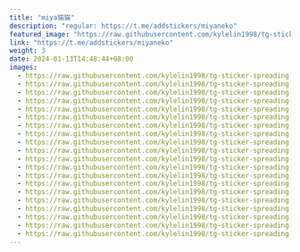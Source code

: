 ```yaml
---
title: "miya猫猫"
description: "regular: https://t.me/addstickers/miyaneko"
featured_image: "https://raw.githubusercontent.com/kylelin1998/tg-sticker-spreading-worldwide-images/main/img/b7895e9c-a6e4-4153-bfa2-e2d51b1bbeb1.jpg"
link: "https://t.me/addstickers/miyaneko"
weight: 3
date: 2024-01-13T14:48:44+08:00
images:
  - https://raw.githubusercontent.com/kylelin1998/tg-sticker-spreading-worldwide-images/main/img/b7895e9c-a6e4-4153-bfa2-e2d51b1bbeb1.jpg
  - https://raw.githubusercontent.com/kylelin1998/tg-sticker-spreading-worldwide-images/main/img/93aff905-b739-451d-a377-e06c4f3113a8.jpg
  - https://raw.githubusercontent.com/kylelin1998/tg-sticker-spreading-worldwide-images/main/img/b439652a-d6d0-4755-8356-de5febcbc1cb.jpg
  - https://raw.githubusercontent.com/kylelin1998/tg-sticker-spreading-worldwide-images/main/img/0fd4eec6-6ead-4de5-9855-10382afc9557.jpg
  - https://raw.githubusercontent.com/kylelin1998/tg-sticker-spreading-worldwide-images/main/img/adcd40c2-331d-4e97-93ad-2f898b4259b2.jpg
  - https://raw.githubusercontent.com/kylelin1998/tg-sticker-spreading-worldwide-images/main/img/52d6faef-2112-47ff-b662-f846c0864ab5.jpg
  - https://raw.githubusercontent.com/kylelin1998/tg-sticker-spreading-worldwide-images/main/img/2e37e1aa-3b96-485f-972b-8c9f27b4a23c.jpg
  - https://raw.githubusercontent.com/kylelin1998/tg-sticker-spreading-worldwide-images/main/img/515ab9f8-69c9-4d30-afaf-59c50839466c.jpg
  - https://raw.githubusercontent.com/kylelin1998/tg-sticker-spreading-worldwide-images/main/img/f77c3fb0-7b98-48ab-9f47-cebde0b6b284.jpg
  - https://raw.githubusercontent.com/kylelin1998/tg-sticker-spreading-worldwide-images/main/img/42f2081d-1c8d-49a9-ac68-cbc3c10e88f7.jpg
  - https://raw.githubusercontent.com/kylelin1998/tg-sticker-spreading-worldwide-images/main/img/c0632a19-ed33-4fc7-81be-8a6f5f9b3b98.jpg
  - https://raw.githubusercontent.com/kylelin1998/tg-sticker-spreading-worldwide-images/main/img/a1de2b17-d0fa-4d60-bc83-9a33a4b78422.jpg
  - https://raw.githubusercontent.com/kylelin1998/tg-sticker-spreading-worldwide-images/main/img/fa646146-5d69-416e-a202-d795a320b71a.jpg
  - https://raw.githubusercontent.com/kylelin1998/tg-sticker-spreading-worldwide-images/main/img/ecc27245-4fe0-4688-9795-12c579294c99.jpg
  - https://raw.githubusercontent.com/kylelin1998/tg-sticker-spreading-worldwide-images/main/img/4456292b-0ad8-4e65-8ce8-1f7ecbe824a6.jpg
  - https://raw.githubusercontent.com/kylelin1998/tg-sticker-spreading-worldwide-images/main/img/9a8a8aa1-c0fc-4e26-8aed-3a92ebdf5420.jpg
  - https://raw.githubusercontent.com/kylelin1998/tg-sticker-spreading-worldwide-images/main/img/42cfd1df-4a7d-4b01-95e3-1f37afc06b25.jpg
  - https://raw.githubusercontent.com/kylelin1998/tg-sticker-spreading-worldwide-images/main/img/05503ee9-e044-4319-a4a8-df3a83d5e81c.jpg
  - https://raw.githubusercontent.com/kylelin1998/tg-sticker-spreading-worldwide-images/main/img/51749d05-fcfb-4e78-9b88-4e9566e5726b.jpg
  - https://raw.githubusercontent.com/kylelin1998/tg-sticker-spreading-worldwide-images/main/img/aac5a8d7-dbb4-4f98-be56-4f0db415010a.jpg
---
```

